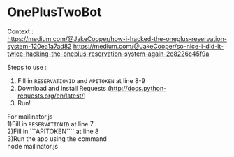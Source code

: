 # OnePlusTwoBot

Context :    
https://medium.com/@JakeCooper/how-i-hacked-the-oneplus-reservation-system-120ea1a7ad82
https://medium.com/@JakeCooper/so-nice-i-did-it-twice-hacking-the-oneplus-reservation-system-again-2e8226c45f9a

Steps to use :

1) Fill in ```RESERVATIONID``` and ```APITOKEN``` at line 8-9  
2) Download and install Requests (http://docs.python-requests.org/en/latest/)    
3) Run!    

For mailinator.js                                                  
1)Fill in ```RESERVATIONID``` at line 7                                                       
2)Fill in ```APITOKEN```` at line 8                                                             
3)Run the app using the command                                                        
      node mailinator.js

